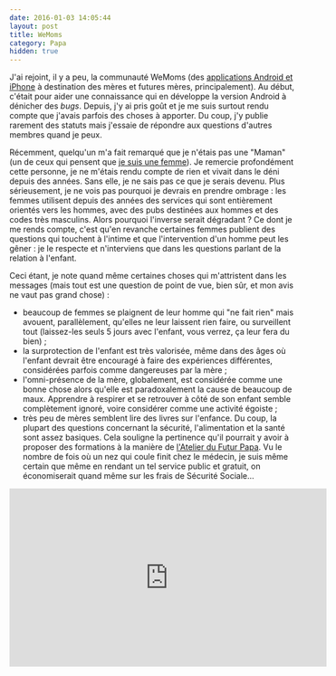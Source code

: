 ```yaml
---
date: 2016-01-03 14:05:44
layout: post
title: WeMoms
category: Papa
hidden: true
---
```


J'ai rejoint, il y a peu, la communauté WeMoms (des [applications Android et iPhone](http://www.wemoms.com/) à destination des mères et futures mères, principalement). Au début, c'était pour aider une connaissance qui en développe la version Android à dénicher des <em lang="en">bugs</em>. Depuis, j'y ai pris goût et je me suis surtout rendu compte que j'avais parfois des choses à apporter. Du coup, j'y publie rarement des statuts mais j'essaie de répondre aux questions d'autres membres quand je peux.

Récemment, quelqu'un m'a fait remarqué que je n'étais pas une "Maman" (un de ceux qui pensent que [je suis une femme](/2016/01/salaires-femmes-inegalites/)). Je remercie profondément cette personne, je ne m'étais rendu compte de rien et vivait dans le déni depuis des années. Sans elle, je ne sais pas ce que je serais devenu. Plus sérieusement, je ne vois pas pourquoi je devrais en prendre ombrage : les femmes utilisent depuis des années des services qui sont entièrement orientés vers les hommes, avec des pubs destinées aux hommes et des codes très masculins. Alors pourquoi l'inverse serait dégradant ? Ce dont je me rends compte, c'est qu'en revanche certaines femmes publient des questions qui touchent à l'intime et que l'intervention d'un homme peut les gêner : je le respecte et n'interviens que dans les questions parlant de la relation à l'enfant.

Ceci étant, je note quand même certaines choses qui m'attristent dans les messages (mais tout est une question de point de vue, bien sûr, et mon avis ne vaut pas grand chose) :

* beaucoup de femmes se plaignent de leur homme qui "ne fait rien" mais avouent, parallèlement, qu'elles ne leur laissent rien faire, ou surveillent tout (laissez-les seuls 5 jours avec l'enfant, vous verrez, ça leur fera du bien) ;
* la surprotection de l'enfant est très valorisée, même dans des âges où l'enfant devrait être encouragé à faire des expériences différentes, considérées parfois comme dangereuses par la mère ;
* l'omni-présence de la mère, globalement, est considérée comme une bonne chose alors qu'elle est paradoxalement la cause de beaucoup de maux. Apprendre à respirer et se retrouver à côté de son enfant semble complètement ignoré, voire considérer comme une activité égoiste ;
* très peu de mères semblent lire des livres sur l'enfance. Du coup, la plupart des questions concernant la sécurité, l'alimentation et la santé sont assez basiques. Cela souligne la pertinence qu'il pourrait y avoir à proposer des formations à la manière de [l'Atelier du Futur Papa](http://www.atelierdufuturpapa.com/). Vu le nombre de fois où un nez qui coule finit chez le médecin, je suis même certain que même en rendant un tel service public et gratuit, on économiserait quand même sur les frais de Sécurité Sociale…

<div class="videoWrapper">
  <iframe width="560" height="315" src="https://www.youtube.com/embed/TbiIWcOF0JM" frameborder="0" allowfullscreen></iframe>
</div>
